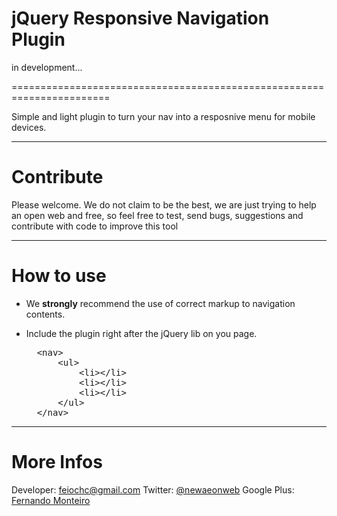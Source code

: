<h1>jQuery Responsive Navigation Plugin</h1>
in development...

=======================================================================

Simple and light plugin to turn your nav into a resposnive menu for mobile devices.

-----------------------------------------------------------------------

<h1>Contribute</h1>

Please welcome. We do not claim to be the best, we are just trying to help an open web and free, so feel free to test, send bugs, suggestions and contribute with code to improve this tool


------------------------------------------------------------------------
<h1>How to use</h1>

- We <b>strongly</b> recommend the use of correct markup to navigation contents.
- Include the plugin right after the jQuery lib on you page.


  <pre>
	&lt;nav&gt;
		&lt;ul&gt;
			&lt;li&gt;&lt;/li&gt;
			&lt;li&gt;&lt;/li&gt;
			&lt;li&gt;&lt;/li&gt;
		&lt;/ul&gt;
	&lt;/nav&gt;
  </pre>

-----------------------------------------------------------------------

<h1>More Infos</h1>



Developer: feiochc@gmail.com
Twitter: <a href="https://twitter.com/@newaeonweb">@newaeonweb</a>
Google Plus: <a href="https://plus.google.com/102311871192373469721/posts">Fernando Monteiro</a>